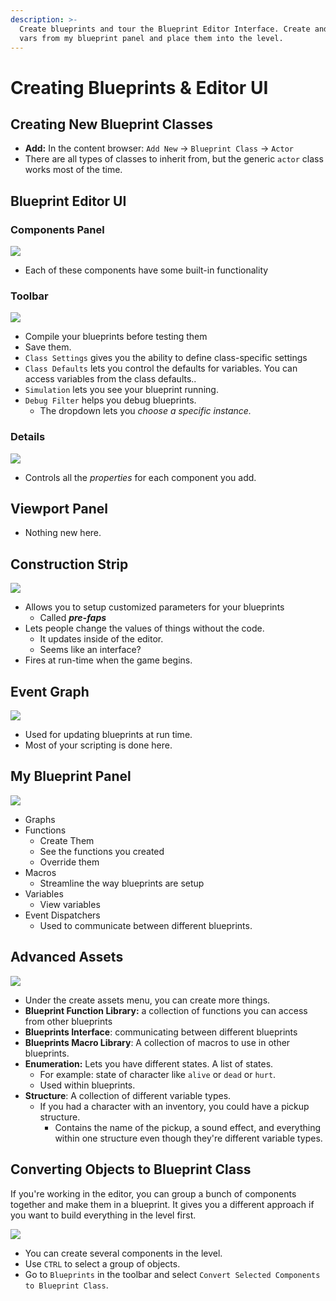 ```yaml
---
description: >-
  Create blueprints and tour the Blueprint Editor Interface. Create and assign
  vars from my blueprint panel and place them into the level.
---
```


# Creating Blueprints & Editor UI

## Creating New Blueprint Classes

* **Add:** In the content browser: `Add New` -> `Blueprint Class`  -> `Actor`
* There are all types of classes to inherit from, but the generic `actor` class works most of the time.

## Blueprint Editor UI

### Components Panel

![](<../../../../.gitbook/assets/image (211).png>)

* Each of these components have some built-in functionality

### Toolbar

![](<../../../../.gitbook/assets/image (209).png>)

* Compile your blueprints before testing them
* Save them.
* `Class Settings` gives you the ability to define class-specific settings
* `Class Defaults` lets you control the defaults for variables. You can access variables from the class defaults..
* `Simulation` lets you see your blueprint running.
* `Debug Filter` helps you debug blueprints.&#x20;
  * The dropdown lets you _choose a specific instance._

### Details

![](<../../../../.gitbook/assets/image (206).png>)

* Controls all the _properties_ for each component you add.

## Viewport Panel

* Nothing new here.

## Construction Strip

![](<../../../../.gitbook/assets/image (210).png>)

* Allows you to setup customized parameters for your blueprints
  * Called _**pre-faps**_
* Lets people change the values of things without the code.
  * It updates inside of the editor.
  * Seems like an interface?
* Fires at run-time when the game begins.

## Event Graph

![](<../../../../.gitbook/assets/image (213).png>)

* Used for updating blueprints at run time.
* Most of your scripting is done here.

## My Blueprint Panel

![](<../../../../.gitbook/assets/image (212).png>)

* Graphs
* Functions
  * Create Them
  * See the functions you created
  * Override them
* Macros
  * Streamline the way blueprints are setup
* Variables
  * View variables
* Event Dispatchers&#x20;
  * Used to communicate between different blueprints.

## Advanced Assets

![](<../../../../.gitbook/assets/image (207).png>)

* Under the create assets menu, you can create more things.
* **Blueprint Function Library:** a collection of functions you can access from other blueprints
* **Blueprints Interface**: communicating between different blueprints
* **Blueprints Macro Library**: A collection of macros to use in other blueprints.
* **Enumeration:** Lets you have different states. A list of states.
  * For example: state of character like `alive` or `dead` or `hurt`.
  * Used within blueprints.
* **Structure**: A collection of different variable types.
  * If you had a character with an inventory, you could have a pickup structure.
    * Contains the name of the pickup, a sound effect, and everything within one structure even though they're different variable types.

## Converting Objects to Blueprint Class

If you're working in the editor, you can group a bunch of components together and make them in a blueprint. It gives you a different approach if you want to build everything in the level first.&#x20;

![](<../../../../.gitbook/assets/image (208).png>)

* You can create several components in the level.
* Use `CTRL` to select a group of objects.
* Go to `Blueprints` in the toolbar and select `Convert Selected Components to Blueprint Class`.

